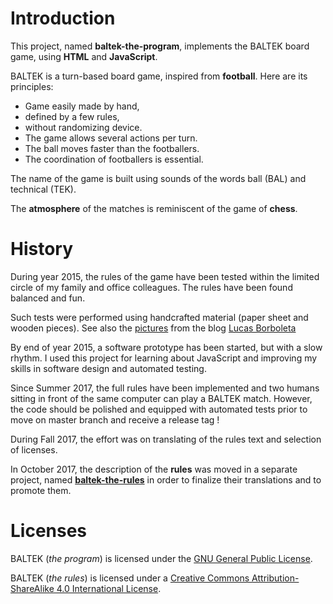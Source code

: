 # Introduction

This project, named **baltek-the-program**,  implements the BALTEK board game, using **HTML** and **JavaScript**. 

BALTEK is a turn-based board game, inspired from **football**. Here are its principles:

- Game easily made by hand,
- defined by a few rules,
- without randomizing device.
- The game allows several actions per turn.
- The ball moves faster than the footballers.
- The coordination of footballers is essential.

The name of the game is built using sounds of the words ball (BAL) and technical (TEK).

The **atmosphere** of the matches is reminiscent of the game of **chess**.

# History

During year 2015, the rules of the game have been tested within the limited circle of my family and office colleagues. The rules have been found balanced and fun.

Such tests were performed using handcrafted material (paper sheet and wooden pieces). See also the [pictures](http://lucas.borboleta.blog.free.fr/public/Baltek/2016-01--Baltek-Prototype-2/Diaporama.htm) from the blog [Lucas Borboleta](http://lucas.borboleta.blog.free.fr)

By end of year 2015, a software prototype has been started, but with a slow rhythm. I used this project for learning about JavaScript and improving my skills in software design and automated testing. 

Since Summer 2017, the full rules have been implemented and two humans sitting in front of the same computer can play a BALTEK match. However, the code should be polished and equipped with automated tests prior to move on master branch and receive a release tag !

During Fall 2017, the effort was on translating of the rules text and selection of licenses.

In October 2017, the description of the **rules** was moved in a separate project, named  **[baltek-the-rules](https://github.com/LucasBorboleta/baltek-the-rules)** in order to finalize their translations and to promote them.

# Licenses

BALTEK (_the program_) is licensed under the [GNU General Public License](http://www.gnu.org/licenses/). 

BALTEK (_the rules_) is licensed under a [Creative Commons Attribution-ShareAlike 4.0 International License](http://creativecommons.org/licenses/by-sa/4.0/).
